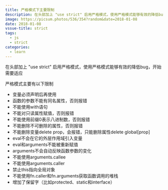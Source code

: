 ```yaml
---
title: 严格模式下主要限制
description: 在头部加上 "use strict" 启用严格模式，使用严格模式能够有效的降低bug，开始需要适应
image: https://picsum.photos/536/354?random&date=2018-01-08
date: 2018-01-08
vssue-title: strict
tags:
  - js
  - strict
categories:
  - learn
---
```


在头部加上 "use strict" 启用严格模式，使用严格模式能够有效的降低bug，开始需要适应

<!-- more -->

严格模式主要有以下限制
- 变量必须声明后再使用
- 函数的参数不能有同名属性，否则报错
- 不能使用with语句
- 不能对只读属性赋值，否则报错
- 不能使用前缀0表示八进制数，否则报错
- 不能删除不可删除的属性，否则报错
- 不能删除变量delete prop，会报错，只能删除属性delete global[prop]
- eval不会在它的外层作用域引入变量
- eval和arguments不能被重新赋值
- arguments不会自动反映函数参数的变化
- 不能使用arguments.callee
- 不能使用arguments.caller
- 禁止this指向全局对象
- 不能使用fn.caller和fn.arguments获取函数调用的堆栈
- 增加了保留字（比如protected、static和interface）